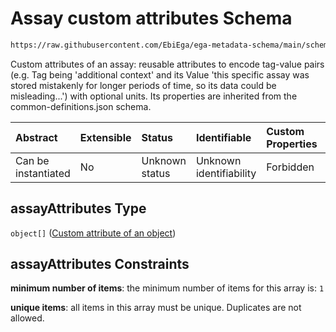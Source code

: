 # Assay custom attributes Schema

```txt
https://raw.githubusercontent.com/EbiEga/ega-metadata-schema/main/schemas/EGA.assay.json#/properties/assayAttributes
```

Custom attributes of an assay: reusable attributes to encode tag-value pairs (e.g. Tag being 'additional context' and its Value 'this specific assay was stored mistakenly for longer periods of time, so its data could be misleading...') with optional units. Its properties are inherited from the common-definitions.json schema.

| Abstract            | Extensible | Status         | Identifiable            | Custom Properties | Additional Properties | Access Restrictions | Defined In                                                                 |
| :------------------ | :--------- | :------------- | :---------------------- | :---------------- | :-------------------- | :------------------ | :------------------------------------------------------------------------- |
| Can be instantiated | No         | Unknown status | Unknown identifiability | Forbidden         | Forbidden             | none                | [EGA.assay.json\*](../../../schemas/EGA.assay.json "open original schema") |

## assayAttributes Type

`object[]` ([Custom attribute of an object](ega-4-definitions-custom-attribute-of-an-object.md))

## assayAttributes Constraints

**minimum number of items**: the minimum number of items for this array is: `1`

**unique items**: all items in this array must be unique. Duplicates are not allowed.
